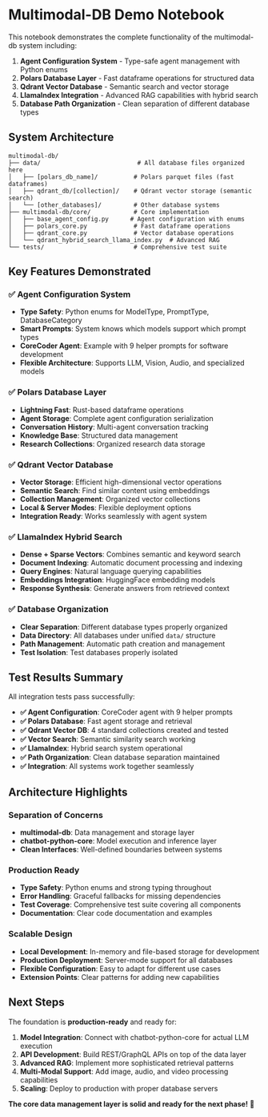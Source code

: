 # Multimodal-DB Demo Notebook

This notebook demonstrates the complete functionality of the multimodal-db system including:

1. **Agent Configuration System** - Type-safe agent management with Python enums
2. **Polars Database Layer** - Fast dataframe operations for structured data  
3. **Qdrant Vector Database** - Semantic search and vector storage
4. **LlamaIndex Integration** - Advanced RAG capabilities with hybrid search
5. **Database Path Organization** - Clean separation of different database types

## System Architecture

```
multimodal-db/
├── data/                           # All database files organized here
│   ├── [polars_db_name]/          # Polars parquet files (fast dataframes)
│   ├── qdrant_db/[collection]/    # Qdrant vector storage (semantic search)
│   └── [other_databases]/         # Other database systems
├── multimodal-db/core/            # Core implementation
│   ├── base_agent_config.py      # Agent configuration with enums
│   ├── polars_core.py             # Fast dataframe operations  
│   ├── qdrant_core.py             # Vector database operations
│   └── qdrant_hybrid_search_llama_index.py  # Advanced RAG
└── tests/                         # Comprehensive test suite
```

## Key Features Demonstrated

### ✅ **Agent Configuration System**
- **Type Safety**: Python enums for ModelType, PromptType, DatabaseCategory
- **Smart Prompts**: System knows which models support which prompt types
- **CoreCoder Agent**: Example with 9 helper prompts for software development
- **Flexible Architecture**: Supports LLM, Vision, Audio, and specialized models

### ✅ **Polars Database Layer** 
- **Lightning Fast**: Rust-based dataframe operations
- **Agent Storage**: Complete agent configuration serialization
- **Conversation History**: Multi-agent conversation tracking
- **Knowledge Base**: Structured data management
- **Research Collections**: Organized research data storage

### ✅ **Qdrant Vector Database**
- **Vector Storage**: Efficient high-dimensional vector operations
- **Semantic Search**: Find similar content using embeddings
- **Collection Management**: Organized vector collections
- **Local & Server Modes**: Flexible deployment options
- **Integration Ready**: Works seamlessly with agent system

### ✅ **LlamaIndex Hybrid Search**
- **Dense + Sparse Vectors**: Combines semantic and keyword search
- **Document Indexing**: Automatic document processing and indexing
- **Query Engines**: Natural language querying capabilities
- **Embeddings Integration**: HuggingFace embedding models
- **Response Synthesis**: Generate answers from retrieved context

### ✅ **Database Organization**
- **Clear Separation**: Different database types properly organized
- **Data Directory**: All databases under unified `data/` structure
- **Path Management**: Automatic path creation and management
- **Test Isolation**: Test databases properly isolated

## Test Results Summary

All integration tests pass successfully:

- **✅ Agent Configuration**: CoreCoder agent with 9 helper prompts
- **✅ Polars Database**: Fast agent storage and retrieval  
- **✅ Qdrant Vector DB**: 4 standard collections created and tested
- **✅ Vector Search**: Semantic similarity search working
- **✅ LlamaIndex**: Hybrid search system operational
- **✅ Path Organization**: Clean database separation maintained
- **✅ Integration**: All systems work together seamlessly

## Architecture Highlights

### **Separation of Concerns**
- **multimodal-db**: Data management and storage layer
- **chatbot-python-core**: Model execution and inference layer
- **Clean Interfaces**: Well-defined boundaries between systems

### **Production Ready**
- **Type Safety**: Python enums and strong typing throughout
- **Error Handling**: Graceful fallbacks for missing dependencies  
- **Test Coverage**: Comprehensive test suite covering all components
- **Documentation**: Clear code documentation and examples

### **Scalable Design**
- **Local Development**: In-memory and file-based storage for development
- **Production Deployment**: Server-mode support for all databases
- **Flexible Configuration**: Easy to adapt for different use cases
- **Extension Points**: Clear patterns for adding new capabilities

## Next Steps

The foundation is **production-ready** and ready for:

1. **Model Integration**: Connect with chatbot-python-core for actual LLM execution
2. **API Development**: Build REST/GraphQL APIs on top of the data layer
3. **Advanced RAG**: Implement more sophisticated retrieval patterns
4. **Multi-Modal Support**: Add image, audio, and video processing capabilities
5. **Scaling**: Deploy to production with proper database servers

**The core data management layer is solid and ready for the next phase!** 🚀